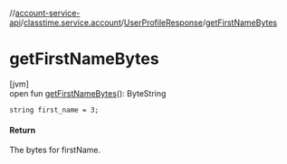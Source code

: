 //[account-service-api](../../../index.md)/[classtime.service.account](../index.md)/[UserProfileResponse](index.md)/[getFirstNameBytes](get-first-name-bytes.md)

# getFirstNameBytes

[jvm]\
open fun [getFirstNameBytes](get-first-name-bytes.md)(): ByteString

`string first_name = 3;`

#### Return

The bytes for firstName.
